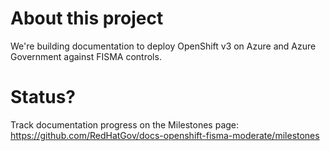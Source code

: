 # About this project
We're building documentation to deploy OpenShift v3 on Azure and Azure Government against FISMA controls.

# Status?
Track documentation progress on the Milestones page: https://github.com/RedHatGov/docs-openshift-fisma-moderate/milestones

